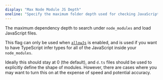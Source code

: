 ```yaml
---
display: "Max Node Module JS Depth"
oneline: "Specify the maximum folder depth used for checking JavaScript files from `node_modules`. Only applicable with [`allowJs`](#allowJs)."
---
```


The maximum dependency depth to search under `node_modules` and load JavaScript files.

This flag can only be used when [`allowJs`](#allowJs) is enabled, and is used if you want to have TypeScript infer types for all of the JavaScript inside your `node_modules`.

Ideally this should stay at 0 (the default), and `d.ts` files should be used to explicitly define the shape of modules.
However, there are cases where you may want to turn this on at the expense of speed and potential accuracy.
